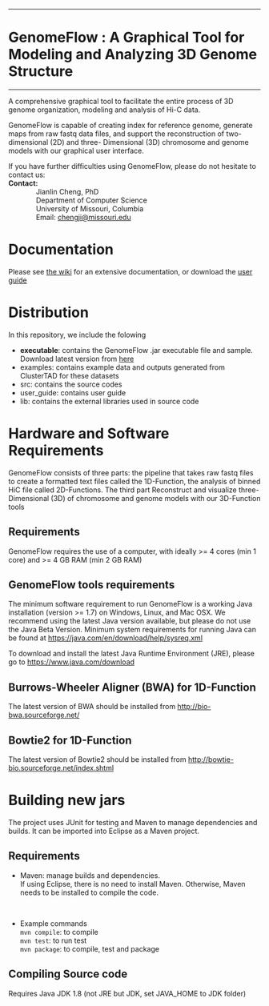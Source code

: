 ------------------------------------------------------------------------------------------------------------------------------------
# GenomeFlow : A Graphical Tool for Modeling and Analyzing 3D Genome Structure 
------------------------------------------------------------------------------------------------------------------------------------
A comprehensive graphical tool to facilitate the entire process of 3D genome organization, modeling and analysis of Hi-C data. 

GenomeFlow is capable of creating index for reference genome, generate maps from raw fastq data files, and support the reconstruction of  two-dimensional (2D) and 
three- Dimensional (3D) chromosome and genome models with our graphical user interface.

If you have further difficulties using GenomeFlow, please do not hesitate to contact us:<br />
**Contact:** <br />
		 &nbsp;&nbsp;&nbsp;&nbsp;&nbsp;&nbsp;&nbsp;&nbsp;&nbsp;&nbsp;&nbsp;&nbsp;&nbsp;&nbsp;Jianlin Cheng, PhD <br />
		 &nbsp;&nbsp;&nbsp;&nbsp;&nbsp;&nbsp;&nbsp;&nbsp;&nbsp;&nbsp;&nbsp;&nbsp;&nbsp;&nbsp;Department of Computer Science <br />
		 &nbsp;&nbsp;&nbsp;&nbsp;&nbsp;&nbsp;&nbsp;&nbsp;&nbsp;&nbsp;&nbsp;&nbsp;&nbsp;&nbsp;University of Missouri, Columbia <br />
		 &nbsp;&nbsp;&nbsp;&nbsp;&nbsp;&nbsp;&nbsp;&nbsp;&nbsp;&nbsp;&nbsp;&nbsp;&nbsp;&nbsp;Email: chengji@missouri.edu 
	

# Documentation

Please see [the wiki](https://github.com/jianlin-cheng/GenomeFlow/wiki) for an extensive documentation, or download the [user guide](https://github.com/jianlin-cheng/GenomeFlow/raw/master/user_guide/UserGuide_4.2.docx)


# Distribution

In this repository, we include the folowing
* **executable**: contains the GenomeFlow .jar executable file and sample. Download latest version from [here](https://github.com/jianlin-cheng/GenomeFlow/releases)
* examples: contains example data and outputs generated from ClusterTAD for these datasets 
* src: contains the  source codes
* user_guide: contains user guide
* lib: contains the external libraries used in source code

# Hardware and Software Requirements

GenomeFlow consists of three parts: the pipeline that takes raw fastq files to create a formatted text files called the 1D-Function, the analysis of binned HiC file called 2D-Functions. The third part Reconstruct and visualize three- Dimensional (3D) of chromosome and genome models with our 3D-Function tools  

## Requirements
GenomeFlow requires the use of a computer, with ideally >= 4 cores (min 1 core) and >= 4 GB RAM (min 2 GB RAM)


## GenomeFlow tools requirements
The minimum software requirement to run GenomeFlow is a working Java installation (version >= 1.7) on Windows, Linux, and Mac OSX. We recommend using the latest Java version available, but please do not use the Java Beta Version. Minimum system requirements for running Java can be found at https://java.com/en/download/help/sysreq.xml

To download and install the latest Java Runtime Environment (JRE), please go to https://www.java.com/download


## Burrows-Wheeler Aligner (BWA) for 1D-Function
The latest version of BWA should be installed from http://bio-bwa.sourceforge.net/


## Bowtie2 for 1D-Function 

The latest version of Bowtie2  should be installed from  http://bowtie-bio.sourceforge.net/index.shtml

# Building new jars
The project uses JUnit for testing and Maven to manage dependencies and builds. It can be imported into Eclipse as a Maven project.

## Requirements
* Maven: manage builds and dependencies. <br>
If using Eclipse, there is no need to install Maven. Otherwise, Maven needs to be installed to compile the code. 

<br>

* Example commands <br>
`mvn compile`: to compile <br>
`mvn test`: to run test <br>
`mvn package`: to compile, test and package <br>


## Compiling Source code
Requires Java JDK 1.8 (not JRE but JDK, set JAVA_HOME to JDK folder)


